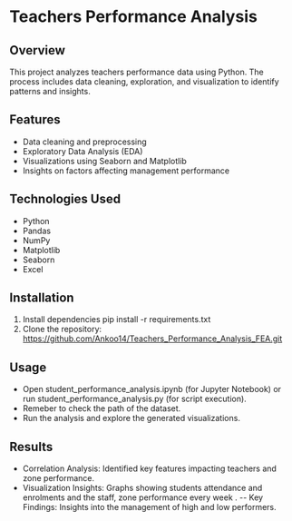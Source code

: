 # Teachers Performance Analysis

## Overview
This project analyzes teachers performance data using Python. The process includes data cleaning, exploration, and visualization to identify patterns and insights.

## Features
- Data cleaning and preprocessing
- Exploratory Data Analysis (EDA)
- Visualizations using Seaborn and Matplotlib
- Insights on factors affecting management performance

## Technologies Used
- Python
- Pandas
- NumPy
- Matplotlib
- Seaborn
- Excel

## Installation
1. Install dependencies
   pip install -r requirements.txt
2. Clone the repository:
   https://github.com/Ankoo14/Teachers_Performance_Analysis_FEA.git
   
## Usage
- Open student_performance_analysis.ipynb (for Jupyter Notebook) or run student_performance_analysis.py (for script execution).
- Remeber to check the path of the dataset.
- Run the analysis and explore the generated visualizations.

## Results
- Correlation Analysis: Identified key features impacting teachers and zone performance.
- Visualization Insights: Graphs showing students attendance and enrolments and the staff, zone performance every week .
-- Key Findings: Insights into the management of high and low performers.
